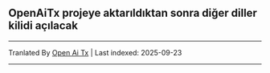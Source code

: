 ## OpenAiTx projeye aktarıldıktan sonra diğer diller kilidi açılacak

---

Tranlated By [Open Ai Tx](https://github.com/OpenAiTx/OpenAiTx) | Last indexed: 2025-09-23

---